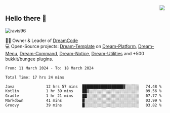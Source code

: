 <img align='right' src="https://github-readme-stats.vercel.app/api?username=Ravis96&show_icons=true">

## Hello there 👋
<p align="left"> <img src="https://komarev.com/ghpvc/?username=ravis96&label=Profile%20views&color=0e75b6&style=flat" alt="ravis96" /> </p>

👨‍💻 Owner & Leader of [DreamCode](https://github.com/DreamPoland) <br>
💻 Open-Source projects: [Dream-Template](https://github.com/DreamPoland/dream-template) on [Dream-Platform](https://github.com/DreamPoland/dream-platform), [Dream-Menu](https://github.com/DreamPoland/dream-menu), [Dream-Command](https://github.com/DreamPoland/dream-command), [Dream-Notice](https://github.com/DreamPoland/dream-notice), [Dream-Utilities](https://github.com/DreamPoland/dream-utilities) and +500 bukkit/bungee plugins.

<!--START_SECTION:waka-->

```txt
From: 11 March 2024 - To: 18 March 2024

Total Time: 17 hrs 24 mins

Java              12 hrs 57 mins  ██████████████████▓░░░░░░   74.48 %
Kotlin            1 hr 39 mins    ██▒░░░░░░░░░░░░░░░░░░░░░░   09.56 %
Gradle            1 hr 21 mins    ██░░░░░░░░░░░░░░░░░░░░░░░   07.77 %
Markdown          41 mins         █░░░░░░░░░░░░░░░░░░░░░░░░   03.99 %
Groovy            39 mins         █░░░░░░░░░░░░░░░░░░░░░░░░   03.82 %
```

<!--END_SECTION:waka-->
